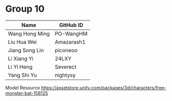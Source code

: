 # Group 10

| Name            | GitHub ID     |
|-----------------|---------------|
| Wang Hong Ming  | PO-WangHM     |
| Liu Hua Wei     | Amazarash1    |
| Jiang Song Lin  | piconeoo      |
| Li Xiang Yi     | 24LXY         |
| Li Yi Heng      | Severect      |
| Yang Shi Yu     | nightysy      |

Model Resource
https://assetstore.unity.com/packages/3d/characters/free-monster-bat-158125
